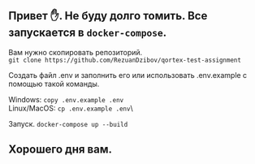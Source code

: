 ## Привет ✋. Не буду долго томить. Все запускается в `docker-compose`. 
Вам нужно скопировать репозиторий.\
`git clone https://github.com/RezuanDzibov/qortex-test-assignment`

Создать файл .env и заполнить его или использовать .env.example с помощью такой команды.

Windows: `copy .env.example .env`\
Linux/MacOS: `cp .env.example .env`\

Запуск.
`docker-compose up --build`

## Хорошего дня вам.